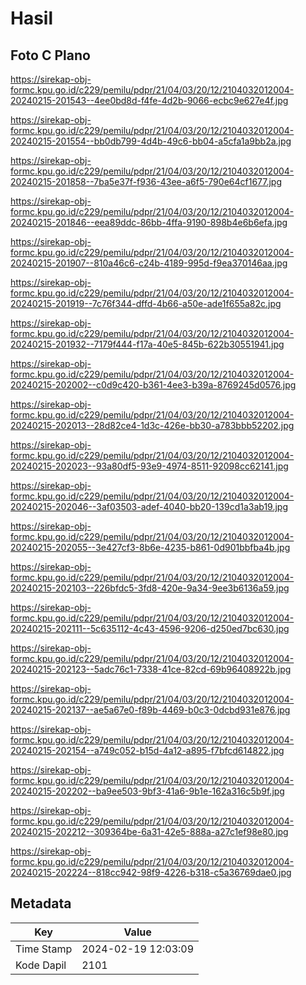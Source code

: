 # Hasil

## Foto C Plano

https://sirekap-obj-formc.kpu.go.id/c229/pemilu/pdpr/21/04/03/20/12/2104032012004-20240215-201543--4ee0bd8d-f4fe-4d2b-9066-ecbc9e627e4f.jpg

https://sirekap-obj-formc.kpu.go.id/c229/pemilu/pdpr/21/04/03/20/12/2104032012004-20240215-201554--bb0db799-4d4b-49c6-bb04-a5cfa1a9bb2a.jpg

https://sirekap-obj-formc.kpu.go.id/c229/pemilu/pdpr/21/04/03/20/12/2104032012004-20240215-201858--7ba5e37f-f936-43ee-a6f5-790e64cf1677.jpg

https://sirekap-obj-formc.kpu.go.id/c229/pemilu/pdpr/21/04/03/20/12/2104032012004-20240215-201846--eea89ddc-86bb-4ffa-9190-898b4e6b6efa.jpg

https://sirekap-obj-formc.kpu.go.id/c229/pemilu/pdpr/21/04/03/20/12/2104032012004-20240215-201907--810a46c6-c24b-4189-995d-f9ea370146aa.jpg

https://sirekap-obj-formc.kpu.go.id/c229/pemilu/pdpr/21/04/03/20/12/2104032012004-20240215-201919--7c76f344-dffd-4b66-a50e-ade1f655a82c.jpg

https://sirekap-obj-formc.kpu.go.id/c229/pemilu/pdpr/21/04/03/20/12/2104032012004-20240215-201932--7179f444-f17a-40e5-845b-622b30551941.jpg

https://sirekap-obj-formc.kpu.go.id/c229/pemilu/pdpr/21/04/03/20/12/2104032012004-20240215-202002--c0d9c420-b361-4ee3-b39a-8769245d0576.jpg

https://sirekap-obj-formc.kpu.go.id/c229/pemilu/pdpr/21/04/03/20/12/2104032012004-20240215-202013--28d82ce4-1d3c-426e-bb30-a783bbb52202.jpg

https://sirekap-obj-formc.kpu.go.id/c229/pemilu/pdpr/21/04/03/20/12/2104032012004-20240215-202023--93a80df5-93e9-4974-8511-92098cc62141.jpg

https://sirekap-obj-formc.kpu.go.id/c229/pemilu/pdpr/21/04/03/20/12/2104032012004-20240215-202046--3af03503-adef-4040-bb20-139cd1a3ab19.jpg

https://sirekap-obj-formc.kpu.go.id/c229/pemilu/pdpr/21/04/03/20/12/2104032012004-20240215-202055--3e427cf3-8b6e-4235-b861-0d901bbfba4b.jpg

https://sirekap-obj-formc.kpu.go.id/c229/pemilu/pdpr/21/04/03/20/12/2104032012004-20240215-202103--226bfdc5-3fd8-420e-9a34-9ee3b6136a59.jpg

https://sirekap-obj-formc.kpu.go.id/c229/pemilu/pdpr/21/04/03/20/12/2104032012004-20240215-202111--5c635112-4c43-4596-9206-d250ed7bc630.jpg

https://sirekap-obj-formc.kpu.go.id/c229/pemilu/pdpr/21/04/03/20/12/2104032012004-20240215-202123--5adc76c1-7338-41ce-82cd-69b96408922b.jpg

https://sirekap-obj-formc.kpu.go.id/c229/pemilu/pdpr/21/04/03/20/12/2104032012004-20240215-202137--ae5a67e0-f89b-4469-b0c3-0dcbd931e876.jpg

https://sirekap-obj-formc.kpu.go.id/c229/pemilu/pdpr/21/04/03/20/12/2104032012004-20240215-202154--a749c052-b15d-4a12-a895-f7bfcd614822.jpg

https://sirekap-obj-formc.kpu.go.id/c229/pemilu/pdpr/21/04/03/20/12/2104032012004-20240215-202202--ba9ee503-9bf3-41a6-9b1e-162a316c5b9f.jpg

https://sirekap-obj-formc.kpu.go.id/c229/pemilu/pdpr/21/04/03/20/12/2104032012004-20240215-202212--309364be-6a31-42e5-888a-a27c1ef98e80.jpg

https://sirekap-obj-formc.kpu.go.id/c229/pemilu/pdpr/21/04/03/20/12/2104032012004-20240215-202224--818cc942-98f9-4226-b318-c5a36769dae0.jpg


## Metadata

| Key        | Value               |
| ---------- | ------------------- |
| Time Stamp | 2024-02-19 12:03:09 |
| Kode Dapil | 2101                |



